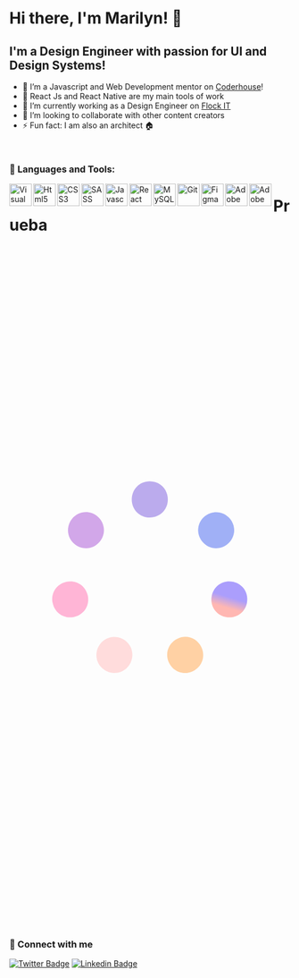 # Hi there, I'm Marilyn! 👋

## I'm a Design Engineer with passion for UI and Design Systems!

- 🔭 I’m a Javascript and Web Development mentor on [Coderhouse](https://www.coderhouse.com/)!
- 💓 React Js and React Native are my main tools of work
- 🌱 I’m currently working as a Design Engineer on [Flock IT](https://www.flockit.com.ar/)
- 👯 I’m looking to collaborate with other content creators
- ⚡ Fun fact: I am also an architect 🏠

<br>

### 🧰 Languages and Tools:

<img align="left" alt="Visual Studio Code" width="40px" src="https://img.icons8.com/color/48/000000/visual-studio-code-2019.png"/>
<img align="left" alt="Html5" width="40px" src="https://img.icons8.com/color/48/000000/html-5--v1.png"/>
<img align="left" alt="CSS3" width="40px" src="https://img.icons8.com/color/48/000000/css3.png"/>
<img align="left" alt="SASS" width="40px" src="https://icongr.am/devicon/sass-original.svg?size=39&color=b30000"/>
<img align="left" alt="Javascript" width="40px" src="https://icongr.am/devicon/javascript-original.svg?size=39&color=b30000"/>
<img align="left" alt="React Js" width="40px" src="https://icongr.am/devicon/react-original-wordmark.svg?size=40&color=currentColor"/>
<img align="left" alt="MySQL" width="40px"  src="https://icongr.am/devicon/mysql-original-wordmark.svg?size=40&color=d70f0f"/>
<img align="left" alt="Git" width="40px" src="https://icongr.am/devicon/git-original.svg?size=39&color=b30000">
<img align="left" alt="Figma" width="40px" src="https://img.icons8.com/color/48/000000/figma--v1.png"/>
<img align="left" alt="Adobe Illustrator" width="40px" src="https://img.icons8.com/color/48/000000/adobe-illustrator--v1.png"/>
<img align="left" alt="Adobe Photoshop" width="40px" src="https://img.icons8.com/fluency/48/000000/adobe-photoshop.png"/>


# Prueba

<img width="1200" height="1200" src="data:image/svg+xml,%3Csvg width='1200' height='1200' viewBox='0 0 1200 1200' fill='none' xmlns='http://www.w3.org/2000/svg'%3E%3Cpath d='M242.943 604.746C201.077 614.359 175.024 653.95 185.206 696.387C194.82 738.821 235.548 763.738 276.846 754.122C318.712 744.51 344.196 704.918 334.582 662.484C324.969 619.993 284.241 595.134 242.943 604.746Z' fill='%23FFB5D6'/%3E%3Cpath d='M279.093 444.599C312.484 471.22 359.413 466.67 386.603 432.71C413.736 398.75 407.536 351.822 374.715 325.2C341.893 298.579 294.338 303.129 267.205 337.089C240.071 371.048 246.272 417.977 279.093 444.599Z' fill='%23D2A7E9'/%3E%3Cpath d='M481.686 846.912C442.664 828.255 397.953 844.069 379.296 882.58C360.638 921.032 375.883 965.744 414.962 984.969C453.984 1003.63 498.694 987.815 517.352 949.304C535.441 910.281 520.765 865.572 481.686 846.912Z' fill='%23FFDCDC'/%3E%3Cpath d='M717.045 846.879C678.024 865.535 662.72 910.815 681.38 949.268C700.037 987.723 744.178 1004.16 783.769 984.935C822.793 966.279 838.094 920.999 819.437 882.546C800.777 844.091 756.126 827.651 717.045 846.879Z' fill='%23FFD1A4'/%3E%3Cpath d='M955.866 604.743C914 595.131 873.841 620.047 864.228 662.481C854.613 704.915 880.097 745.074 921.963 754.119C963.829 763.734 1003.99 738.818 1013.6 696.384C1023.22 653.95 997.732 614.359 955.866 604.743Z' fill='url(%23paint0_linear_243_2)'/%3E%3Cpath d='M930.389 444.667C963.782 418.045 969.412 371.116 942.279 337.156C915.146 303.197 868.159 298.703 834.77 325.268C801.377 351.89 795.746 398.818 822.879 432.778C850.07 466.737 896.999 471.231 930.389 444.667Z' fill='%23A0B0F6'/%3E%3Cpath d='M599.384 177C555.239 177 522.418 210.959 522.418 253.963C522.418 296.967 555.239 330.927 599.384 330.927C642.953 330.927 676.346 296.967 676.346 253.963C676.288 210.902 642.953 177 599.384 177Z' fill='%23BBABED'/%3E%3Cdefs%3E%3ClinearGradient id='paint0_linear_243_2' x1='917.02' y1='753.152' x2='959.498' y2='610.135' gradientUnits='userSpaceOnUse'%3E%3Cstop offset='0.2656' stop-color='%23FFB7B2'/%3E%3Cstop offset='0.5781' stop-color='%23AB9EFC'/%3E%3C/linearGradient%3E%3C/defs%3E%3C/svg%3E"/>



<br>
<br>

### 💬 Connect with me

[![Twitter Badge](https://img.shields.io/badge/-Twitter-1DA1F2?style=plastic&logo=Twitter&logoColor=white&link=https://twitter.com/meryboth)](https://twitter.com/meryboth)
[![Linkedin Badge](https://img.shields.io/badge/-Linkedin-0077B5?style=plastic&logo=Linkedin&logoColor=white&link=https://www.linkedin.com/in/marilyn-botheatoz/)](https://www.linkedin.com/in/marilyn-botheatoz/)


<br>
